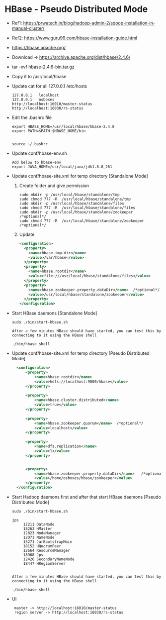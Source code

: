 # HBase - Pseudo Distributed Mode

- Ref1: https://prwatech.in/blog/hadoop-admin-2/sqoop-installation-in-manual-cluster/

- Ref2: https://www.guru99.com/hbase-installation-guide.html
  
- https://hbase.apache.org/

- Download -> https://archive.apache.org/dist/hbase/2.4.6/

- tar  -xvf hbase-2.4.6-bin.tar.gz

- Copy it to /usr/local/hbase

- Update cat for all 127.0.0.1 /etc/hosts
    
	```
	127.0.0.1	localhost
	127.0.0.1	osboxes
	http://localhost:16010/master-status
	http://localhost:16030/rs-status
    
	```
- Edit the .bashrc file

    ```
	export HBASE_HOME=/usr/local/hbase/hbase-2.4.8
	export PATH=$PATH:$HBASE_HOME/bin
	
	
	source ~/.bashrc

	```
	
- Update  conf/hbase-env.sh

  ```
  Add below to hbase-env 
  export JAVA_HOME=/usr/local/java/jdk1.8.0_261
  ``` 
  
  
- Update conf/hbase-site.xml for temp directory [Standalone Mode]

    1. Create folder and give permission
	   
		```
		sudo mkdir -p /usr/local/hbase/standalone/tmp
		sudo chmod 777 -R  /usr/local/hbase/standalone/tmp
		sudo mkdir -p /usr/local/hbase/standalone/files
		sudo chmod 777 -R  /usr/local/hbase/standalone/files
		sudo mkdir -p /usr/local/hbase/standalone/zookeeper                 /*optional*/
		sudo chmod 777 -R  /usr/local/hbase/standalone/zookeeper            /*optional*/
		```
		
    2.  Update 
		```xml
		<configuration>
		  <property>
			<name>hbase.tmp.dir</name>
			<value>/var/hbase</value>
		  </property>
		  <property>
			<name>hbase.rootdir</name>
			<value>file:///usr/local/hbase/standalone/files</value>
          </property>
		  <property>
			<name>hbase.zookeeper.property.dataDir</name>  /*optional*/
			<value>/usr/local/hbase/standalone/zookeeper</value>
		  </property>
		</configuration>
		```
		
- Start HBase daemons  [Standalone Mode]

   ```
   sudo ./bin/start-hbase.sh
   
   After a few minutes HBase should have started, you can test this by connecting to it using the HBase shell

   ./bin/hbase shell
   
   ```		

- Update conf/hbase-site.xml for temp directory [Pseudo Distributed Mode]

  ```xml
    <configuration>
		<property>
			<name>hbase.rootdir</name>
			<value>hdfs://localhost:9000/hbase</value>
		</property>
		  
		<property>
			<name>hbase.cluster.distributed</name>
			<value>true</value>
		</property>
		
		<property>
			<name>hbase.zookeeper.quorum</name>  /*optional*/
			<value>localhost</value>
		</property>
		
		<property>
			<name>dfs.replication</name>
			<value>1</value>
		</property>


		<property>                          
			<name>hbase.zookeeper.property.dataDir</name>   /*optional - create in hdfs and give g+w permission */
			<value>/home/osboxes/hbase/zookeeper</value>
		</property>
	</configuration> 
  ```
  
- Start Hadoop daemons first and after that start HBase daemons [Pseudo Distributed Mode]

   ```
   sudo ./bin/start-hbase.sh
   
   jps
        12211 DataNode
		18263 HMaster
		12823 NodeManager
		12071 NameNode
		15271 JarBootstrapMain
		18152 HQuorumPeer
		12664 ResourceManager
		18968 Jps
		12426 SecondaryNameNode
		18447 HRegionServer

   
   After a few minutes HBase should have started, you can test this by connecting to it using the HBase shell

   ./bin/hbase shell
   
   ```

- UI

  ```
   master -> http://localhost:16010/master-status
   region server -> http://localhost:16030/rs-status
  ```  
   
	